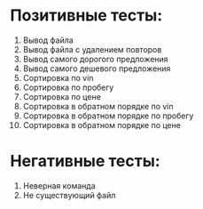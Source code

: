 # Позитивные тесты:
1.  Вывод файла
2.  Вывод файла с удалением повторов
3.  Вывод самого дорогого предложения
4.  Вывод самого дешевого предложения
5.  Сортировка по vin
6.  Сортировка по пробегу
7.  Сортировка по цене
8.  Сортировка в обратном порядке по vin
9.  Сортировка в обратном порядке по пробегу
10.  Сортировка в обратном порядке по цене
# Негативные тесты:
1.  Неверная команда
2.  Не существующий файл
